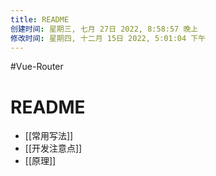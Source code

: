 ```yaml
---
title: README
创建时间: 星期三, 七月 27日 2022, 8:58:57 晚上
修改时间: 星期四, 十二月 15日 2022, 5:01:04 下午
---
```

#Vue-Router

# README

- [[常用写法]]
- [[开发注意点]]
- [[原理]]
